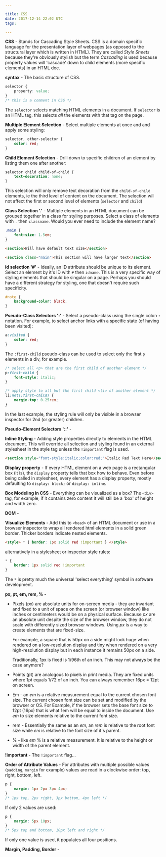 ```yaml
---

title: CSS
date: 2017-12-14 22:02 UTC
tags:

---
```


**CSS** - Stands for Cascading Style Sheets. CSS is a domain specific language for the presentation layer of webpages (as opposed to the structural layer which is written in HTML). They are called *Style Sheets* because they're obviously stylish but the term *Cascading* is used because property values will 'cascade' down to child elements (more specific elements) in an HTML doc.

**syntax** - The basic structure of CSS.

```css
selector {
    property: value;
}
/* this is a comment in CSS */
```

The `selector` selects matching HTML elements in a document. If `selector` is an HTML tag, this selects *all* the elements with that tag on the page.

**Multiple Element Selection** - Select multiple elements at once and and apply some styling:

```css
selector, other-selector {
    color: red;
}
```

**Child Element Selection** - Drill down to specific children of an element by listing them one after another:

```css
selector child child-of-child {
    text-decoration: none;
}
```

This selection will only remove text decoration from the `child-of-child` elements, ie the third level of content on the document. The selection will not affect the first or second level of elements (`selector` and `child`)

**Class Selection '.'** - Multiple elements in an HTML document can be grouped together in a class for styling purposes. Select a class of elements with `.` then `classname`. Would you ever need to include the element name?

```css
.main {
    font-size: 1.5em;
}
```

```html
<section>Will have default text size</section>

<section class="main">This section will have larger text</section>
```

**id selection '#'** - Ideally, an ID attribute should be unique to its element. Select an element by it's ID with `#` then `idname`. This is a very specific way of styling elements that should be singular on a page. Perhaps you should have a different strategy for styling, one that doesn't require such specificity.

```css
#note {
    background-color: black;
}
```

**Pseudo-Class Selectors ':'** - Select a pseudo-class using the single colon `:` notation. For example, to select anchor links with a specific state (of having been visited):

```css
a:visited {
    color: red;
}
```

The `:first-child` pseudo-class can be used to select only the first `p` elements in a div, for example.

```css
/* select all <p> that are the first child of another element */
p:first-child {
    font-style: italic;
}

/* apply style to all but the first child <li> of another element */
li:not(:first-child) {
    margin-top: 0.25rem;
}
```

In the last example, the styling rule will only be visible in a browser inspector for 2nd (or greater) children.

**Pseudo-Element Selectors '::'** -

**Inline Styling** - Adding style properties directly to elements in the HTML document. This will override all selection and styling found in an external stylesheet in the style tag unless the `!important` flag is used.

```html
<section style="font-style:italic;color:red;">Italic Red Text Here</section>
```

**Display property** - If every HTML element on a web page is a rectangular box (it is), the `display` property tells that box how to behave. Even before being called in stylesheet, every element has a display property, mostly defaulting to `display: block;` or `display: inline`.

**Box Modeling in CSS** - Everything can be visualized as a box? The `<div>` tag, for example, if it contains zero content It will still be a 'box' of height and width zero.

**DOM** -

**Visualize Elements** - Add this to `<head>` of an HTML document or use in a browser inspector to wrap all rendered html elements in a solid green border. Thicker borders indicate nested elements.

```html
<style> * { border: 1px solid red !important } </style>
```

alternatively in a stylesheet or inspector style rules:

```css
* {
    border: 1px solid red !important
}
```

   The `*` is pretty much the universal 'select everything' symbol in software development.

**px, pt, em, rem, %** -

* Pixels (px) are absolute units for on-screen media - they are invariant and fixed to a unit of space on the screen (or browser window) like inches or centimeters would be on a physical surface. Because *px* are an absolute unit despite the size of the browser window, they do not scale with differently sized browser windows. Using *px* is a way to create elements that are fixed-size.

    For example, a square that is 50px on a side might look huge when rendered on a low-resolution display and tiny when rendered on a very high-resolution display but in each instance it remains 50px on a side.

    Traditionally, 1px is fixed is 1/96th of an inch. This may not always be the case anymore?

* Points (pt) are analogous to pixels in print media. They are fixed units where 1pt equals 1/72 of an inch. You can always remember 16px = 12pt on screen.

* Em - an *em* is a relative measurement equal to the current chosen font size. The current chosen font size can be set and modified by the browser or OS. For Example, if the browser sets the base font size to 12pt (16px) that is what 1em will be equal to inside the document. Use *em* to size elements relative to the current font size.

* rem - Essentially the same as an *em*, an *rem* is relative to the root font size while *em* is relative to the font size of it's parent.

* % - like *em* % is a relative measurement. It is relative to the height or width of the parent element.

**!important** - The `!important` flag...

**Order of Attribute Values** - For attributes with multiple possible values (`padding`, `margin` for example) values are read in a clockwise order: top, right, bottom, left.

```css
p {
    margin: 1px 2px 3px 4px;
}
/* 1px top, 2px right, 3px bottom, 4px left */
```

If only 2 values are used:

```css
p {
    margin: 5px 10px;
}
/* 5px top and bottom, 10px left and right */
```

If only one value is used, it populates all four positions.

**Margin, Padding, Border** -